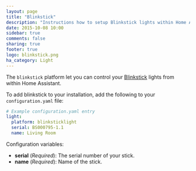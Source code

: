 ```yaml
---
layout: page
title: "Blinkstick"
description: "Instructions how to setup Blinkstick lights within Home Assistant."
date: 2015-10-08 10:00
sidebar: true
comments: false
sharing: true
footer: true
logo: blinkstick.png
ha_category: Light
---
```



The `blinkstick` platform let you can control your [Blinkstick](https://www.blinkstick.com/) lights from within Home Assistant.

To add blinkstick to your installation, add the following to your `configuration.yaml` file:

```yaml
# Example configuration.yaml entry
light:
  platform: blinksticklight
  serial: BS000795-1.1
  name: Living Room
```

Configuration variables:

- **serial** (*Required*): The serial number of your stick.
- **name** (*Required*): Name of the stick.
